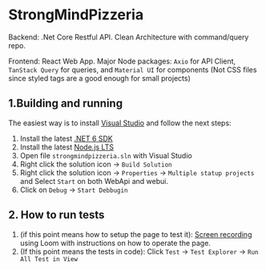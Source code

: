 # StrongMindPizzeria

Backend: .Net Core Restful API. Clean Architecture with command/query repo.

Frontend: React Web App. Major Node packages: `Axio` for API Client, `TanStack Query` for queries, and `Material UI` for components (Not CSS files since styled tags are a good enough for small projects)

## 1.Building and running

The easiest way is to install [Visual Studio](https://visualstudio.microsoft.com/) and follow the next steps:

1. Install the latest [.NET 6 SDK](https://dotnet.microsoft.com/en-us/download/dotnet/6.0)
2. Install the latest [Node.js LTS](https://nodejs.org/en/)
3. Open file `strongmindpizzeria.sln` with Visual Studio
4. Right click the solution icon -> `Build Solution`
5. Right click the solution icon -> `Properties` -> `Multiple statup projects` and Select `Start` on both WebApi and webui.
6. Click on `Debug` -> `Start Debbugin`

## 2. How to run tests

1. (if this point means how to setup the page to test it): [Screen recording](https://www.loom.com/share/f7444998310c4aa3ada701ac772fd7a2) using Loom with instructions on how to operate the page.
2. (If this point means the tests in code): Click `Test` -> `Test Explorer` -> `Run All Test in View`
